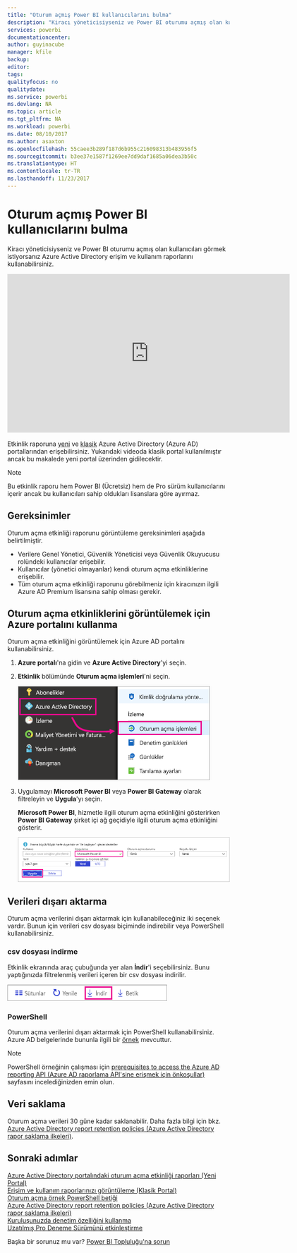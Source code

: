 ```yaml
---
title: "Oturum açmış Power BI kullanıcılarını bulma"
description: "Kiracı yöneticisiyseniz ve Power BI oturumu açmış olan kullanıcıları görmek istiyorsanız Azure Active Directory erişim ve kullanım raporlarını kullanabilirsiniz."
services: powerbi
documentationcenter: 
author: guyinacube
manager: kfile
backup: 
editor: 
tags: 
qualityfocus: no
qualitydate: 
ms.service: powerbi
ms.devlang: NA
ms.topic: article
ms.tgt_pltfrm: NA
ms.workload: powerbi
ms.date: 08/10/2017
ms.author: asaxton
ms.openlocfilehash: 55caee3b289f187d6b955c216098313b483956f5
ms.sourcegitcommit: b3ee37e1587f1269ee7dd9daf1685a06dea3b50c
ms.translationtype: HT
ms.contentlocale: tr-TR
ms.lasthandoff: 11/23/2017
---
```

# <a name="find-power-bi-users-that-have-signed-in"></a>Oturum açmış Power BI kullanıcılarını bulma
Kiracı yöneticisiyseniz ve Power BI oturumu açmış olan kullanıcıları görmek istiyorsanız Azure Active Directory erişim ve kullanım raporlarını kullanabilirsiniz.

<iframe width="640" height="360" src="https://www.youtube.com/embed/1AVgh9w9VM8?showinfo=0" frameborder="0" allowfullscreen></iframe>

Etkinlik raporuna [yeni](https://docs.microsoft.com/azure/active-directory/active-directory-reporting-activity-sign-ins) ve [klasik](https://docs.microsoft.com/azure/active-directory/active-directory-view-access-usage-reports) Azure Active Directory (Azure AD) portallarından erişebilirsiniz. Yukarıdaki videoda klasik portal kullanılmıştır ancak bu makalede yeni portal üzerinden gidilecektir.

> [!NOTE]
> Bu etkinlik raporu hem Power BI (Ücretsiz) hem de Pro sürüm kullanıcılarını içerir ancak bu kullanıcıları sahip oldukları lisanslara göre ayırmaz.
> 
> 

## <a name="requirements"></a>Gereksinimler
Oturum açma etkinliği raporunu görüntüleme gereksinimleri aşağıda belirtilmiştir.

* Verilere Genel Yönetici, Güvenlik Yöneticisi veya Güvenlik Okuyucusu rolündeki kullanıcılar erişebilir.
* Kullanıcılar (yönetici olmayanlar) kendi oturum açma etkinliklerine erişebilir.
* Tüm oturum açma etkinliği raporunu görebilmeniz için kiracınızın ilgili Azure AD Premium lisansına sahip olması gerekir.

## <a name="using-the-azure-portal-to-view-sign-ins"></a>Oturum açma etkinliklerini görüntülemek için Azure portalını kullanma
Oturum açma etkinliğini görüntülemek için Azure AD portalını kullanabilirsiniz.

1. **Azure portalı**'na gidin ve **Azure Active Directory**'yi seçin.
2. **Etkinlik** bölümünde **Oturum açma işlemleri**'ni seçin.
   
    ![](media/service-admin-access-usage/azure-portal-sign-ins.png)
3. Uygulamayı **Microsoft Power BI** veya **Power BI Gateway** olarak filtreleyin ve **Uygula**'yı seçin.
   
    **Microsoft Power BI**, hizmetle ilgili oturum açma etkinliğini gösterirken **Power BI Gateway** şirket içi ağ geçidiyle ilgili oturum açma etkinliğini gösterir.
   
    ![](media/service-admin-access-usage/sign-in-filter.png)

## <a name="export-the-data"></a>Verileri dışarı aktarma
Oturum açma verilerini dışarı aktarmak için kullanabileceğiniz iki seçenek vardır. Bunun için verileri csv dosyası biçiminde indirebilir veya PowerShell kullanabilirsiniz.

### <a name="download-csv"></a>csv dosyası indirme
Etkinlik ekranında araç çubuğunda yer alan **İndir**'i seçebilirsiniz. Bunu yaptığınızda filtrelenmiş verileri içeren bir csv dosyası indirilir.

![](media/service-admin-access-usage/download-sign-in-data-csv.png)

### <a name="powershell"></a>PowerShell
Oturum açma verilerini dışarı aktarmak için PowerShell kullanabilirsiniz. Azure AD belgelerinde bununla ilgili bir [örnek](https://docs.microsoft.com/azure/active-directory/active-directory-reporting-api-sign-in-activity-samples#powershell-script) mevcuttur.

> [!NOTE]
> PowerShell örneğinin çalışması için [prerequisites to access the Azure AD reporting API (Azure AD raporlama API'sine erişmek için önkoşullar)](https://docs.microsoft.com/en-us/azure/active-directory/active-directory-reporting-api-prerequisites) sayfasını incelediğinizden emin olun.
> 
> 

## <a name="data-retention"></a>Veri saklama
Oturum açma verileri 30 güne kadar saklanabilir. Daha fazla bilgi için bkz. [Azure Active Directory report retention policies (Azure Active Directory rapor saklama ilkeleri)](https://docs.microsoft.com/azure/active-directory/active-directory-reporting-retention).

## <a name="next-steps"></a>Sonraki adımlar
[Azure Active Directory portalındaki oturum açma etkinliği raporları (Yeni Portal)](https://docs.microsoft.com/azure/active-directory/active-directory-reporting-activity-sign-ins)  
[Erişim ve kullanım raporlarınızı görüntüleme (Klasik Portal)](https://docs.microsoft.com/azure/active-directory/active-directory-view-access-usage-reports#view-or-download-a-report)  
[Oturum açma örnek PowerShell betiği](https://docs.microsoft.com/azure/active-directory/active-directory-reporting-api-sign-in-activity-samples#powershell-script)  
[Azure Active Directory report retention policies (Azure Active Directory rapor saklama ilkeleri)](https://docs.microsoft.com/azure/active-directory/active-directory-reporting-retention)  
[Kuruluşunuzda denetim özelliğini kullanma](service-admin-auditing.md)  
[Uzatılmış Pro Deneme Sürümünü etkinleştirme](service-extended-pro-trial.md)

Başka bir sorunuz mu var? [Power BI Topluluğu'na sorun](https://community.powerbi.com/)

